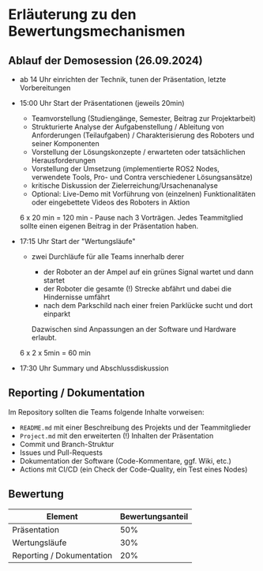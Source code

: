 # Erläuterung zu den Bewertungsmechanismen

## Ablauf der Demosession (26.09.2024)

+ ab 14 Uhr einrichten der Technik, tunen der Präsentation, letzte Vorbereitungen
+ 15:00 Uhr Start der Präsentationen (jeweils 20min)

    + Teamvorstellung (Studiengänge, Semester, Beitrag zur Projektarbeit)
    + Strukturierte Analyse der Aufgabenstellung / Ableitung von Anforderungen (Teilaufgaben) / Charakterisierung des Roboters und seiner Komponenten
    + Vorstellung der Lösungskonzepte / erwarteten oder tatsächlichen Herausforderungen
    + Vorstellung der Umsetzung (implementierte ROS2 Nodes, verwendete Tools, Pro- und Contra verschiedener Lösungsansätze)
    + kritische Diskussion der Zielerreichung/Ursachenanalyse
    + Optional: Live-Demo mit Vorführung von (einzelnen) Funktionalitäten oder eingebettete Videos des Roboters in Aktion

  6 x 20 min = 120 min - Pause nach 3 Vorträgen. Jedes Teammitglied sollte einen eigenen Beitrag in der Präsentation haben.

+ 17:15 Uhr Start der "Wertungsläufe"

    + zwei Durchläufe für alle Teams innerhalb derer 

         + der Roboter an der Ampel auf ein grünes Signal wartet und dann startet 
         + der Roboter die gesamte (!) Strecke abfährt und dabei die Hindernisse umfährt
         + nach dem Parkschild nach einer freien Parklücke sucht und dort einparkt 

      Dazwischen sind Anpassungen an der Software und Hardware erlaubt.

   6 x 2 x 5min = 60 min

+ 17:30 Uhr Summary und Abschlussdiskussion

## Reporting / Dokumentation

Im Repository sollten die Teams folgende Inhalte vorweisen:

+ `README.md` mit einer Beschreibung des Projekts und der Teammitglieder
+ `Project.md` mit den erweiterten (!) Inhalten der Präsentation
+ Commit und Branch-Struktur 
+ Issues und Pull-Requests
+ Dokumentation der Software (Code-Kommentare, ggf. Wiki, etc.)
+ Actions mit CI/CD (ein Check der Code-Quality, ein Test eines Nodes)

## Bewertung

| Element                   | Bewertungsanteil |
| ------------------------- | ---------------- |
| Präsentation              | 50%              |
| Wertungsläufe             | 30%              |
| Reporting / Dokumentation | 20%              |